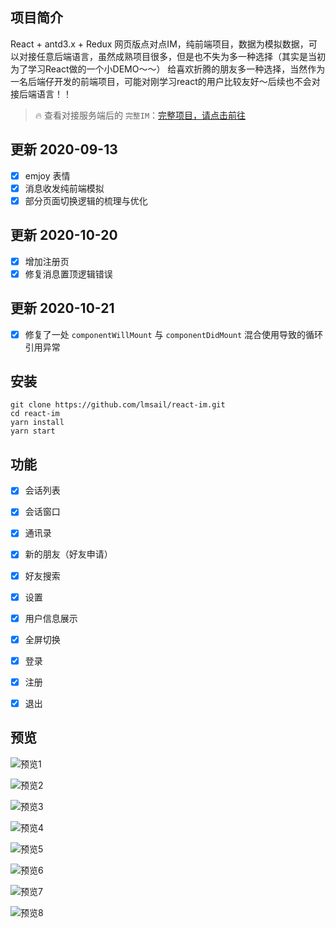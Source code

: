 ## 项目简介
React + antd3.x + Redux 网页版点对点IM，纯前端项目，数据为模拟数据，可以对接任意后端语言，虽然成熟项目很多，但是也不失为多一种选择（其实是当初为了学习React做的一个小DEMO～～）
给喜欢折腾的朋友多一种选择，当然作为一名后端仔开发的前端项目，可能对刚学习react的用户比较友好～后续也不会对接后端语言！！

> 🔥 查看对接服务端后的 `完整IM`：[完整项目，请点击前往](https://github.com/lmsail/)

## 更新 2020-09-13

- [x] emjoy 表情
- [x] 消息收发纯前端模拟
- [x] 部分页面切换逻辑的梳理与优化

## 更新 2020-10-20

- [x] 增加注册页
- [x] 修复消息置顶逻辑错误

## 更新 2020-10-21

- [x] 修复了一处 `componentWillMount` 与 `componentDidMount` 混合使用导致的循环引用异常

## 安装 

```shell
git clone https://github.com/lmsail/react-im.git
cd react-im
yarn install  
yarn start
```

## 功能

- [x] 会话列表  
- [x] 会话窗口  
- [x] 通讯录  
- [x] 新的朋友（好友申请）  
- [x] 好友搜索  
- [x] 设置  
- [x] 用户信息展示  
- [x] 全屏切换  
- [x] 登录
- [x] 注册
- [x] 退出


## 预览

![预览1](https://github.com/lmsail/react-im/blob/master/preview/1.png)

![预览2](https://github.com/lmsail/react-im/blob/master/preview/2.png)

![预览3](https://github.com/lmsail/react-im/blob/master/preview/3.png)

![预览4](https://github.com/lmsail/react-im/blob/master/preview/4.png)

![预览5](https://github.com/lmsail/react-im/blob/master/preview/5.png)

![预览6](https://github.com/lmsail/react-im/blob/master/preview/6.png)

![预览7](https://github.com/lmsail/react-im/blob/master/preview/7.png)

![预览8](https://github.com/lmsail/react-im/blob/master/preview/8.png)

